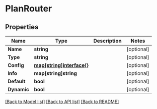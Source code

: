 # PlanRouter

## Properties
Name | Type | Description | Notes
------------ | ------------- | ------------- | -------------
**Name** | **string** |  | [optional] 
**Type** | **string** |  | [optional] 
**Config** | [**map[string]interface{}**](.md) |  | [optional] 
**Info** | **map[string]string** |  | [optional] 
**Default** | **bool** |  | [optional] 
**Dynamic** | **bool** |  | [optional] 

[[Back to Model list]](../README.md#documentation-for-models) [[Back to API list]](../README.md#documentation-for-api-endpoints) [[Back to README]](../README.md)



